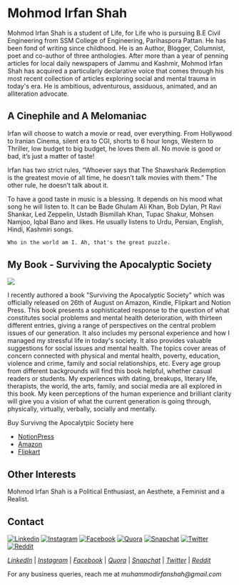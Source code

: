 # Mohmod Irfan Shah

Mohmod Irfan Shah is a student of Life, for Life who is pursuing B.E Civil Engineering from SSM College of Engineering, Parihaspora Pattan. He has been fond of writing since childhood. He is an Author, Blogger, Columnist, poet and co-author of three anthologies. After more than a year of penning articles for local daily newspapers of Jammu and Kashmir, Mohmod Irfan Shah has acquired a particularly  declarative  voice that comes through  his most recent collection of articles exploring social and mental trauma in today's era. He is ambitious, adventurous, assiduous, animated, and an alliteration advocate. 

## A Cinephile and A Melomaniac
Irfan will choose to watch a movie or read, over everything. From Hollywood to Iranian Cinema, silent era to CGI, shorts to 6 hour longs, Western to Thriller, low budget to big budget, he loves them all. No movie is good or bad, it’s just a matter of taste!

Irfan has two strict rules, “Whoever says that The Shawshank Redemption is the greatest movie of all time, he doesn’t talk movies with them.” The other rule, he doesn’t talk about it.

To have a good taste in music is a blessing. It depends on his mood what song he will listen to. It can be Bade Ghulam Ali Khan, Bob Dylan, Pt Ravi Shankar, Led Zeppelin, Ustadh Bismillah Khan, Tupac Shakur, Mohsen Namjoo, Iqbal Bano and likes. He usually listens to Urdu, Persian, English, Hindi, Kashmiri songs.

```markdown
Who in the world am I. Ah, that's the great puzzle.
```
## My Book - Surviving the Apocalyptic Society

![](https://m.media-amazon.com/images/I/41uU6ead-2L._SX311_BO1,204,203,200_.jpg)

I recently authored a book "Surviving the Apocalyptic Society" which was officially released on 26th of August on Amazon, Kindle, Flipkart and Notion Press. This book presents a sophisticated response to the question of what constitutes social problems and mental health deterioration, with thirteen different entries, giving a range of perspectives on the central problem issues of our generation. It also includes my personal experience and how I managed my stressful life in today's society. It also provides valuable suggestions for social issues and mental health. The topics cover areas of concern connected with physical and mental health, poverty, education, violence and crime, family and social relationships, etc. Every age group from different backgrounds will find this book helpful, whether casual readers or students. My experiences with dating, breakups, literary life, therapists, the world, the arts, family, and social media are all explored in this book. My keen perceptions of the human experience and brilliant clarity will give you a vision of what the current generation is going through, physically, virtually, verbally, socially and mentally.

Buy Survivng the Apocalytpic Society here

+ [NotionPress](https://notionpress.com/read/surviving-the-apocalyptic-society)
+ [Amazon](https://www.amazon.com/Surviving-Apocalyptic-Society-Mohmod-Irfan/dp/B0B7HSRJ8V/ref=tmm_pap_swatch_0?_encoding=UTF8&qid=1671269037&sr=8-1)
+ [Flipkart](https://www.flipkart.com/search?q=surviving+the+apocalyptic+society&as=on&as-show=on&otracker=AS_Query_OrganicAutoSuggest_1_25_na_na_ps&otracker1=AS_Query_OrganicAutoSuggest_1_25_na_na_ps&as-pos=1&as-type=RECENT&suggestionId=surviving+the+apocalyptic+society&requestId=ce6ed659-fb02-4648-b1e3-9c18b42de514&as-backfill=on)

## Other Interests

Mohmod Irfan Shah is a Political Enthusiast, an Aesthete, a Feminist and a Realist.


## Contact

[![Linkedin](https://img.shields.io/badge/-Linkedin-0A66C2?logo=linkedin&logoColor=#0077B5)](https://www.linkedin.com/in/mohmod-irfan-shah-4729871bb/)
[![Instagram](https://img.shields.io/badge/-Instagram-F3037A?logo=instagram&logoColor=#0077B5)](https://www.instagram.com/mohmodirfanshah)
[![Facebook](https://img.shields.io/badge/-Facebook-1977F3?logo=facebook&logoColor=#0077B5)](https://www.facebook.com/irfanshah.is919)
[![Quora](https://img.shields.io/badge/-Quora-A32200?logo=quora&logoColor=#0077B5)](https://www.quora.com/profile/Mohmod-Irfan-Shah)
[![Snapchat](https://img.shields.io/badge/-Snapchat-F7F401?logo=snapchat&logoColor=#0077B5)](https://www.snapchat.com/add/mohmodirfanshah)
[![Twitter](https://img.shields.io/badge/-Twitter-1C9CEB?logo=twitter&logoColor=#0077B5)](https://twitter.com/mohmodirfanshah)
[![Reddit](https://img.shields.io/badge/-Reddit-190700?logo=reddit&logoColor=#0077B5)](https://www.reddit.com/u/mohmodirfanshah?utm_medium=android_app&utm_source=share)

[_LinkedIn_](https://www.linkedin.com/in/mohmod-irfan-shah-4729871bb/) | [_Instagram_](https://www.instagram.com/mohmodirfanshah) | [_Facebook_](https://www.facebook.com/irfanshah.is919) | [_Quora_](https://www.quora.com/profile/Mohmod-Irfan-Shah) | [_Snapchat_](https://www.snapchat.com/add/mohmodirfanshah) | [_Twitter_](https://twitter.com/mohmodirfanshah) | [_Reddit_](https://www.reddit.com/u/mohmodirfanshah?utm_medium=android_app&utm_source=share)

For any business queries, reach me at _muhammodirfanshah@gmail.com_
